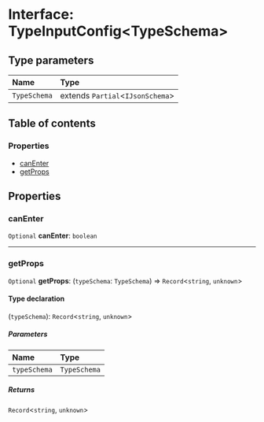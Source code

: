 # Interface: TypeInputConfig\<TypeSchema>

## Type parameters

| Name | Type |
| :------ | :------ |
| `TypeSchema` | extends `Partial`<`IJsonSchema`> |

## Table of contents

### Properties

* [canEnter](/auto-docs/type-editor/interfaces/TypeInputConfig.md#canenter)
* [getProps](/auto-docs/type-editor/interfaces/TypeInputConfig.md#getprops)

## Properties

### canEnter

`Optional` **canEnter**: `boolean`

***

### getProps

`Optional` **getProps**: (`typeSchema`: `TypeSchema`) => `Record`<`string`, `unknown`>

#### Type declaration

(`typeSchema`): `Record`<`string`, `unknown`>

##### Parameters

| Name | Type |
| :------ | :------ |
| `typeSchema` | `TypeSchema` |

##### Returns

`Record`<`string`, `unknown`>
